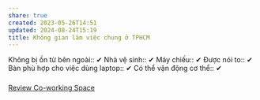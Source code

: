 ```yaml
---
share: true
created: 2023-05-26T14:51
updated: 2024-08-24T15:19
title: Không gian làm việc chung ở TPHCM
---
```

Không bị ồn từ bên ngoài:: ✔
Nhà vệ sinh:: ✔
Máy chiếu:: ✔
Được nói to:: ✔
Bàn phù hợp cho việc dùng laptop:: ✔
Có thể vận động cơ thể:: ✔


### 

[Review Co-working Space](https://www.facebook.com/groups/1773972416068355)